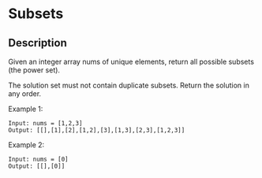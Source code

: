 #  Subsets
## Description

Given an integer array nums of unique elements, return all possible subsets (the power set).

The solution set must not contain duplicate subsets. Return the solution in any order.

 

Example 1:
```
Input: nums = [1,2,3]
Output: [[],[1],[2],[1,2],[3],[1,3],[2,3],[1,2,3]]
```
Example 2:
```
Input: nums = [0]
Output: [[],[0]]
```
